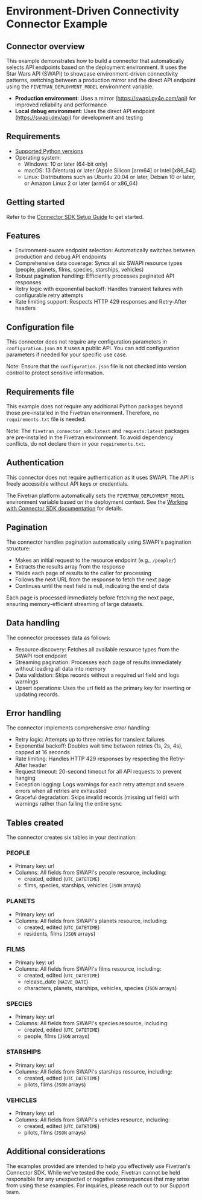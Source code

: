 # Environment-Driven Connectivity Connector Example


## Connector overview
This example demonstrates how to build a connector that automatically selects API endpoints based on the deployment environment. It uses the Star Wars API (SWAPI) to showcase environment-driven connectivity patterns, switching between a production mirror and the direct API endpoint using the `FIVETRAN_DEPLOYMENT_MODEL` environment variable.

- **Production environment**: Uses a mirror (https://swapi.py4e.com/api) for improved reliability and performance
- **Local debug environment**: Uses the direct API endpoint (https://swapi.dev/api) for development and testing


## Requirements
- [Supported Python versions](https://github.com/fivetran/fivetran_connector_sdk/blob/main/README.md#requirements)   
- Operating system:
  - Windows: 10 or later (64-bit only)
  - macOS: 13 (Ventura) or later (Apple Silicon [arm64] or Intel [x86_64])
  - Linux: Distributions such as Ubuntu 20.04 or later, Debian 10 or later, or Amazon Linux 2 or later (arm64 or x86_64)


## Getting started
Refer to the [Connector SDK Setup Guide](https://fivetran.com/docs/connectors/connector-sdk/setup-guide) to get started.


## Features
- Environment-aware endpoint selection: Automatically switches between production and debug API endpoints
- Comprehensive data coverage: Syncs all six SWAPI resource types (people, planets, films, species, starships, vehicles)
- Robust pagination handling: Efficiently processes paginated API responses
- Retry logic with exponential backoff: Handles transient failures with configurable retry attempts
- Rate limiting support: Respects HTTP 429 responses and Retry-After headers


## Configuration file
This connector does not require any configuration parameters in `configuration.json` as it uses a public API. You can add configuration parameters if needed for your specific use case.

Note: Ensure that the `configuration.json` file is not checked into version control to protect sensitive information.


## Requirements file
This example does not require any additional Python packages beyond those pre-installed in the Fivetran environment. Therefore, no `requirements.txt` file is needed.


Note: The `fivetran_connector_sdk:latest` and `requests:latest` packages are pre-installed in the Fivetran environment. To avoid dependency conflicts, do not declare them in your `requirements.txt`.


## Authentication
This connector does not require authentication as it uses SWAPI. The API is freely accessible without API keys or credentials.

The Fivetran platform automatically sets the `FIVETRAN_DEPLOYMENT_MODEL` environment variable based on the deployment context. See the [Working with Connector SDK documentation](https://fivetran.com/docs/connector-sdk/working-with-connector-sdk#referencingenvironmentvariablesinyourcode) for details.

## Pagination
The connector handles pagination automatically using SWAPI's pagination structure:

- Makes an initial request to the resource endpoint (e.g., `/people/`)
- Extracts the results array from the response
- Yields each page of results to the caller for processing
- Follows the next URL from the response to fetch the next page
- Continues until the next field is null, indicating the end of data

Each page is processed immediately before fetching the next page, ensuring memory-efficient streaming of large datasets.


## Data handling
The connector processes data as follows:

- Resource discovery: Fetches all available resource types from the SWAPI root endpoint
- Streaming pagination: Processes each page of results immediately without loading all data into memory
- Data validation: Skips records without a required url field and logs warnings
- Upsert operations: Uses the url field as the primary key for inserting or updating records.


## Error handling
The connector implements comprehensive error handling:

- Retry logic: Attempts up to three retries for transient failures
- Exponential backoff: Doubles wait time between retries (1s, 2s, 4s), capped at 16 seconds
- Rate limiting: Handles HTTP 429 responses by respecting the Retry-After header
- Request timeout: 20-second timeout for all API requests to prevent hanging
- Exception logging: Logs warnings for each retry attempt and severe errors when all retries are exhausted
- Graceful degradation: Skips invalid records (missing url field) with warnings rather than failing the entire sync


## Tables created

The connector creates six tables in your destination:

### PEOPLE
- Primary key: url
- Columns: All fields from SWAPI's people resource, including:
  - created, edited (`UTC_DATETIME`)
  - films, species, starships, vehicles (`JSON` arrays)

### PLANETS
- Primary key: url
- Columns: All fields from SWAPI's planets resource, including:
  - created, edited (`UTC_DATETIME`)
  - residents, films (`JSON` arrays)

### FILMS
- Primary key: url
- Columns: All fields from SWAPI's films resource, including:
  - created, edited (`UTC_DATETIME`)
  - release_date (`NAIVE_DATE`)
  - characters, planets, starships, vehicles, species (`JSON` arrays)

### SPECIES
- Primary key: url
- Columns: All fields from SWAPI's species resource, including:
  - created, edited (`UTC_DATETIME`)
  - people, films (`JSON` arrays)

### STARSHIPS
- Primary key: url
- Columns: All fields from SWAPI's starships resource, including:
  - created, edited (`UTC_DATETIME`)
  - pilots, films (`JSON` arrays)

### VEHICLES
- Primary key: url
- Columns: All fields from SWAPI's vehicles resource, including:
  - created, edited (`UTC_DATETIME`)
  - pilots, films (`JSON` arrays)


## Additional considerations
The examples provided are intended to help you effectively use Fivetran's Connector SDK. While we've tested the code, Fivetran cannot be held responsible for any unexpected or negative consequences that may arise from using these examples. For inquiries, please reach out to our Support team.
